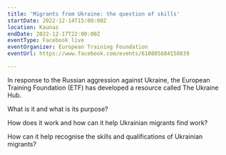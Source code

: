 ```yaml
---
title: 'Migrants from Ukraine: the question of skills'
startDate: 2022-12-14T15:00:00Z
location: Kaunas
endDate: 2022-12-17T22:00:00Z
eventType: Facebook live
eventOrganizer: European Training Foundation
eventUrl: https://www.facebook.com/events/610805684150839

---
```

In response to the Russian aggression against Ukraine, the European Training Foundation (ETF) has developed a resource called The Ukraine Hub.

What is it and what is its purpose?

How does it work and how can it help Ukrainian migrants find work?

How can it help recognise the skills and qualifications of Ukrainian migrants?